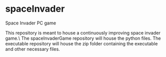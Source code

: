 # spaceInvader
Space Invader PC game

This repository is meant to house a continuously improving space invader game.\\
The spaceInvaderGame repository will house the python files.
The executable repository will house the zip folder containing the executable and other necessary files.
